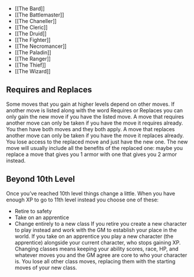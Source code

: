 - [[The Bard]]
- [[The Battlemaster]]
- [[The Chaneller]]
- [[The Cleric]]
- [[The Druid]]
- [[The Fighter]]
- [[The Necromancer]]
- [[The Paladin]]
- [[The Ranger]]
- [[The Thief]]
- [[The Wizard]]

## Requires and Replaces
Some moves that you gain at higher levels depend on other moves. If another move is listed along with the word Requires or Replaces you can only gain the new move if you have the listed move. 
A move that requires another move can only be taken if you have the move it requires already. You then have both moves and they both apply.
A move that replaces another move can only be taken if you have the move it replaces already. You lose access to the replaced move and just have the new one. The new move will usually include all the benefits of the replaced one: maybe you replace a move that gives you 1 armor with one that gives you 2 armor instead.

## Beyond 10th Level
Once you’ve reached 10th level things change a little. When you have enough XP to go to 11th level instead you choose one of these:
- Retire to safety
- Take on an apprentice
- Change entirely to a new class
If you retire you create a new character to play instead and work with the GM to establish your place in the world. 
If you take on an apprentice you play a new character (the apprentice) alongside your current character, who stops gaining XP. 
Changing classes means keeping your ability scores, race, HP, and whatever moves you and the GM agree are core to who your character is. You lose all other class moves, replacing them with the starting moves of your new class.